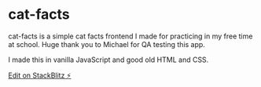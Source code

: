 # cat-facts

cat-facts is a simple cat facts frontend I made for practicing in my free time at school. Huge thank you to Michael for QA testing this app.

I made this in vanilla JavaScript and good old HTML and CSS.

[Edit on StackBlitz ⚡️](https://stackblitz.com/edit/web-platform-qqcwf6)
